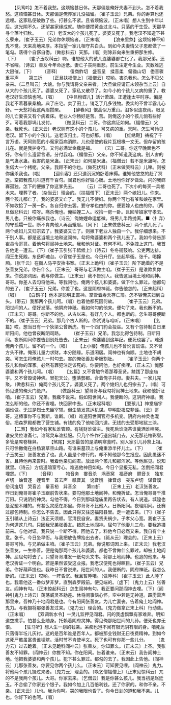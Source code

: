 <!-- { "loadSidebar": true } -->
　　【凤鸾吟】怎不着我愁。这烦恼甚日休。天那偏是俺好夫妻不到头。怎不着我愁。这烦恼甚日休。天那偏是俺养家儿没福留。〔崔子玉云〕兄弟。你的寿算也还远哩。这家私便破散了些。打甚么不紧。且省烦恼波。〔正末唱〕想人生到中年以后。这光阴不久。还望甚家缘成就。随你便攒黄金过北斗。只落的干生受。天那早寻个落叶归秋。
　　〔云〕老汉大的个孩儿死了。婆婆又死了。我老汉不知造下甚么孽来。〔崔子玉云〕兄弟你休烦恼者。〔正末唱〕
　　【浪来里煞】这烦恼神不知鬼不觉。天来高地来厚。本指望一家儿相守共白头。到如今夫妻情父子恩都做了一笔勾。落得个自僝自僽。〔做悲科云〕天那。〔唱〕则除非向来生重把那生修。〔下〕
　　〔崔子玉叹科云〕嗨。谁想他大的孩儿连婆婆都亡化了。我那兄弟。还不省哩。〔诗云〕善友今年命运低。妻亡子丧两重悲。前生注定今生业。天数难逃大限催。〔下〕
　　〔音释〕
　　傻商鲊切　盛音呈　揉音柔　僝锄山切　僽音骤　重平声
　　第三折
　　〔正旦扶福僧上〕〔福僧云〕哎哟。害杀我也。怎么不见父亲来。〔二旦叫云〕大娘。你与我请将父亲来者。〔大旦做应请正末领杂当上云〕自从大的个孩儿死了。婆婆又死了。家私又散尽了。如今小的个孩儿又病的重了。教老汉好生烦恼也呵。〔唱〕
　　【中吕粉蝶儿】活计萧疎。正遭逢太平时序。偏是我老不着暮景桑榆。典了庄宅。卖了田土。销乏了几多钱物。委实的不曾半霎儿心舒。一天愁将我这两眉攒聚。
　　【醉春风】恨高似万重山。泪多似连夜雨。眼见的儿亡妻丧又有个病着床。老业人你畅好是苦。苦。则俺这小的个孩儿倘有些好歹。可着我那埚儿发付。
　　〔做见科云〕二哥。你这病证如何。〔福僧云〕父亲。我死也。〔正末云〕老汉则有这小的个孩儿。可又病的重。天阿。怎生可怜见老汉。留下小的个孩儿。送老汉归土。可也好那。〔唱〕
　　【红绣鞋】祷祝了千言万语。天阿则愿的小寃家百病消除。儿也便使的我片瓦根椽一文无。但存留的孩儿在。就是我护身符。又何必满堂金纔是福。
　　〔云〕二哥。你这早晚面色不好。你有什么遗留言语。分付我咱。〔福僧云〕父亲。你不知道我这病。别人害的是气蛊水蛊。我害的是米蛊。〔正末云〕如何是米蛊。〔福僧云〕若不是米蛊呵。怎生偌大一个栲栳。父亲。我顾不的你也。〔做死伏科〕〔正末做哭科云〕儿嚛。则被你痛杀我也。〔唱〕
　　【迎仙客】还只道沉沉的卧着床褥。谁知他悠悠的赴了冥途。空把我孩儿叫道有千百句。阎君也你好狠心肠。土地也你好歹做处。闪的我鳏寡孤独。怎下的便撇了你这爹先去。
　　〔云〕二哥也死了。下次小的每买一具棺木来。埋葬了者。〔杂当云〕理会的。〔扶福僧下〕〔正末云〕两个媳妇儿。你来。两个孩儿都亡了。我的婆婆又亡了。我无儿不使妇。你两个可也有爷和娘在家里。不如收拾了一房一卧。各自归宗去罢。要守孝也由的你。便要嫁人也由的你。〔两旦做悲科云〕哎呀。痛杀俺也。俺妯娌二人。收拾一房一卧。且回爷娘家守孝去。男儿也。只被你痛杀我也。〔诗云〕俺妯娌命运低微。将男儿半路抛离。■〈扌弃〉的守孤孀一世。断不肯向他人再画蛾眉。〔同下〕〔正末做悲科云〕两个孩儿死了。两个媳妇儿又归宗去了。我婆婆又亡了。则撇下老业人独自一个。我仔细想来。不干别人事。都是这当境土地和这阎神。勾将俺婆婆和两个孩儿去了。我如今待告那崔县令哥哥。着他勾将阎神土地来。我和他对证。有何不可。不免拽上这门。我首告他走一遭去。〔下〕〔崔子玉引张千祗候上〕〔诗云〕冬冬衙鼓响。公吏两边排。阎王生死殿。东岳吓魂台。小官崔子玉是也。今日升厅。坐起早衙。张千。喝撺厢。〔张千云〕在衙人马平安抬书案。〔正末上跪科〕〔崔子玉云〕阶下跪着的不是张善友兄弟。你告什么。〔正末云〕哥哥与老汉做主咱。〔崔子玉云〕是谁欺负你来。你说那词因。我与你做主。〔正末云〕我不告别人。我告这当境土地和阎神。哥哥。你差人去勾将他来。等我问他。俺两个孩儿和婆婆。做下什么罪过。他都勾的去了。〔崔子玉云〕兄弟。你差了也。这是阴府神祗。你告他怎的。〔正末起科〕〔唱〕
　　【白鹤子】他本是聪明正直神。掌管着寿夭存亡簿。怎不容俺夫妇到白头。〔带云〕我那两个孩儿呵。〔唱〕也着他都死因何故。
　　〔崔子玉云〕兄弟。阳世间的人。便好发落。他阴府神祇。我如何勾的他来。便勾了来。我也断不的。〔正末云〕哥哥。你断不的他。从古以来。有好几个人。都也断的。怎生哥哥便断不的。〔崔子玉云〕兄弟。那几个古人断的。你试说与咱听。〔正末唱〕
　　【幺篇】哎。想当日有一个狄梁公曾断虎。有一个西门豹会投巫。又有个包待制白日里断阳间。他也曾夜断阴司路。
　　〔崔子玉云〕兄弟。我怎比得包待制。日断阳间。夜断阴间你要告到别处告去。〔正末云〕俺婆婆到这年纪。便死也罢了。难道俺两个孩儿。留不的一个。〔唱〕
　　【上小楼】俺孩儿也不曾讹言谎语。又不曾方头不律。俺孩儿量力求财。本分随缘。乐道闲居。阎神也有向顺。土地也不胡突。可怎生将俺孩儿一时勾去。害的俺张善友牵肠割肚。
　　〔崔子玉云〕你两个孩儿和你的浑家。必然有罪犯注定该死的。你要问他。也好痴哩。〔正末云〕俺那婆婆和两个孩儿呵。〔唱〕
　　【幺篇】又不曾触忤着那尊圣贤。蹅践了那座庙宇。又不曾毁谤神佛。冒犯天公。堕落酆都。合着俺子共母。妻共夫。一家儿完聚。〔做悲科云〕俺两个孩儿死了。婆婆又死了。两个媳妇儿也归宗去了。〔唱〕可怜见送的俺灭门绝户。
　　〔做跪科云〕望哥哥与我勾将阎神土地来。我和他折证咱。〔崔子玉云〕兄弟。我纔不说来。假如阳世间人。我便断的。这阴府神祇。我怎么断的他。你还不省哩。快回家中去。〔正末起科唱〕
　　【耍孩儿】神堂庙宇偏谁做。无过是烈士忠臣宰辅。但生情发意运机谋。早明彰报应非诬。〔云〕哥哥。这椿事你不与我断。谁断。〔唱〕难道阳世间官府多机变。阴府内神灵也混俗。把森罗殿都做了营生铺。有钱的免了他轮回六道。无钱的去受那地狱三涂。
　　【二煞】我如今有家私谁管顾。有钱财谁做主。我死后谁浇茶谁奠酒谁啼哭。谁安灵位谁斋七。谁驾灵车谁挂服。只几个忤作行送出城门去。又无那花棺彩轝。多管是席卷椽舁。
　　【煞尾】天那最苦的是清明寒食时。别人家引儿孙祭上祖。只可怜撇俺在白杨衰草空山路。有谁来墓顶上与俺重添半抔儿土。〔下〕
　　〔崔子玉笑云〕张善友去了也。此人虽是个修行的。却不知他那今生报应。因此愚迷不省。且待他再来告时。我着他亲见阎君。放出两个孩儿和那浑家。等他厮见。说知就里。〔诗云〕方信道暗室亏心。难逃他神目如电。今日个显报无私。怎倒把阎君埋怨。〔下〕
　　〔音释〕
　　物音务　霎音杀　埚音窝　福音府　鳏音关　独东卢切　妯音逐　娌音里　首去声　祇音其　讹音娥　律音虑　突东卢切　谋音谟　俗词疽切　哭音苦　轝音裕　舁音余
　　第四折
　　〔正末上云〕老汉张善友。昨日到俺哥哥崔子玉跟前告状来。要勾他那土地阎神。和俺折证。怎当俺哥哥千推万阻。只说阴府神灵。勾他不得。今日到那城隍庙里再告状去。有人说道。城隍也是泥塑木雕的。有甚么灵感在那里。你哥哥不比他人。日断阳间。夜理阴间。还赛过那包待制。你怎么不告去。因此只得又往这福阳县里。走一遭去来。〔下〕〔崔子玉引祗从上诗云〕法正天须顺。官清民自安。妻贤夫祸少。子孝父心宽。我崔子玉为何道这几句。只因我兄弟张善友。错怨土地阎神。屈勾了他妻儿三命。要我追摄前来。与他对证。我只说一个断不得。回他去了。料他今日必然又来。我自有个主意。张千。今日坐早衙。与我把放告牌抬出去者。〔祗从云〕理会的。〔正末上云〕哥哥可怜。与兄弟做主咱。〔崔子玉云〕兄弟。你说那词因上来。〔正末云〕我老汉张善友。一生修善。便是俺那两个孩儿和婆婆。都也不曾做什么罪过。却被土地阎神。屈屈勾将去了。只望哥哥准发一纸勾头文书。将那土地阎神。也追的他来。与老汉折证一个明白。若是果然该受这业报。我老汉便死也得瞑目。〔崔子玉云〕兄弟。你好葫芦提也。我昨日不曾说来。阳世间的人。我便断的。阴府神祇。我怎么断的。〔正末云〕哎哟。一阵昏沉。我且暂睡咱。〔做睡科〕〔崔子玉云〕此人睡了也。我着他这一番似梦非梦。直到森罗殿前。便见端的。〔虚下〕〔鬼力上云〕张善友。阎神有勾。〔正末惊起科云〕怎生阎神有勾。我正要问那阎神去哩。〔下〕〔阎神引鬼力上诗云〕荡荡威灵圣勑差。休将间事恼心怀。空中若是无神道。霹雳雷声那里来。吾神乃十地阎君是也。今有阳间张善友。为儿亡妻丧。告着俺土地阎神。鬼力。与我摄将那张善友过来。〔鬼力云〕理会的。〔鬼力做拿正末上科〕行动些。〔正末唱〕
　　【双调新水令】一灵儿监押见阎君。闪的我虚飘飘有家难奔。明知道空撒手。怕甚么业随身。托赖着阴府灵神。得见俺那阳世间的儿孙。便死也亦无恨。
　　【驻马听】想人生一刬的钱亲。呆痴也岂不闻有限光阴有限的身。咱死后只落得半坵儿灰衬。这的是百年谁是百年人。都被那业钱财无日夜费精神。到如今这死尸骸虽富贵谁埋殡。活时节不肯使半文。死了也可有你那一些儿分。
　　〔鬼力云〕过去跪着。〔正末见跪科阎神云〕张善友。你知罪么。〔正末云〕上圣。我张善友不知罪。〔阎神云〕你推不知。你在阳间。告着谁来。〔正末云〕我告阎神土地。他把我婆婆和两个孩儿。犯下甚么罪过。都勾的去了。我因此上告他。〔阎神云〕兀那张善友。你要见你两个孩儿么。〔正末云〕可知要见哩。〔阎神云〕鬼力。将他两个孩儿摄过来者。〔鬼力云〕理会的。〔唤乞僧福僧上〕〔正末见惊科云〕兀的不是我两个孩儿。大哥。你家去来。〔乞僧云〕我是你甚么孩儿。我当初是赵廷玉。不合偷了你家五个银子。我如今加上几百倍利钱。还了你家的。和你不亲。不亲。〔正末云〕儿也。我为你呵。哭的我眼也昏了。你今日刬的道和我不亲。儿也。你好下的也呵。〔唱〕
